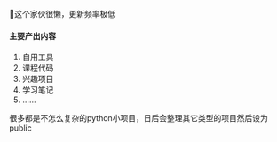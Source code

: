 <!---
BH3GEI/BH3GEI is a ✨ special ✨ repository because its `README.md` (this file) appears on your GitHub profile.
You can click the Preview link to take a look at your changes.
--->
👋这个家伙很懒，更新频率极低


#### 主要产出内容

1. 自用工具
2. 课程代码
3. 兴趣项目
4. 学习笔记
5. ……

很多都是不怎么复杂的python小项目，日后会整理其它类型的项目然后设为public
